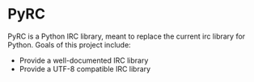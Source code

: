PyRC
====

PyRC is a Python IRC library, meant to replace the current irc library for Python. Goals of this project include:
- Provide a well-documented IRC library
- Provide a UTF-8 compatible IRC library
